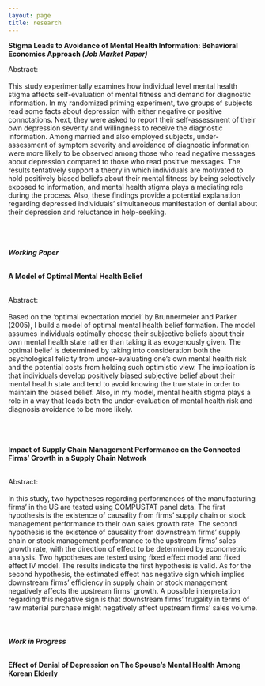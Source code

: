 ```yaml
---
layout: page
title: research
---
```


<div class="media">
    <div class="media-body">
       <p class="media-heading">
          <strong>Stigma Leads to Avoidance of Mental Health Information: Behavioral Economics Approach <em>(Job Market Paper)</em>
</strong><br />
     
Abstract:<br/><br/> This study experimentally examines how individual level mental health stigma affects self-evaluation of mental fitness and demand for diagnostic information. In my randomized priming experiment, two groups of subjects read some facts about depression with either negative or positive connotations. Next, they were asked to report their self-assessment of their own depression severity and willingness to receive the diagnostic information. Among married and also employed subjects, under-assessment of symptom severity and avoidance of diagnostic information were more likely to be observed among those who read negative messages about depression compared to those who read positive messages. The results tentatively support a theory in which individuals are motivated to hold positively biased beliefs about their mental fitness by being selectively exposed to information, and mental health stigma plays a mediating role during the process. Also, these findings provide a potential explanation regarding depressed individuals’ simultaneous manifestation of denial about their depression and reluctance in help-seeking.</div>
    
</div>
<br/><br/><br/>
<strong><em>Working Paper</em></strong><br/><br/>
<div class="media">
    <div class="media-body">
       <p class="media-heading">
          <strong>A Model of Optimal Mental Health Belief</strong><br />
       </p><br/>
Abstract:<br/><br/> Based on the ‘optimal expectation model’ by Brunnermeier and Parker (2005), I build a model of optimal mental health belief formation. The model assumes individuals optimally choose their subjective beliefs about their own mental health state rather than taking it as exogenously given. The optimal belief is determined by taking into consideration both the psychological felicity from under-evaluating one’s own mental health risk and the potential costs from holding such optimistic view. The implication is that individuals develop positively biased subjective belief about their mental health state and tend to avoid knowing the true state in order to maintain the biased belief. Also, in my model, mental health stigma plays a role in a way that leads both the under-evaluation of mental health risk and diagnosis avoidance to be more likely. </div>
    
</div>
<br/><br/><br/>


<div class="media">
    <div class="media-body">
       <p class="media-heading">
          <strong>Impact of Supply Chain Management Performance on the Connected Firms’ Growth in a Supply Chain Network</strong><br />
       </p><br/>
Abstract:<br/><br/> In this study, two hypotheses regarding performances of the manufacturing firms’ in the US are tested using COMPUSTAT panel data. The first hypothesis is the existence of causality from firms’ supply chain or stock management performance to their own sales growth rate. The second hypothesis is the existence of causality from downstream firms’ supply chain or stock management performance to the upstream firms’ sales growth rate, with the direction of effect to be determined by econometric analysis. Two hypotheses are tested using fixed effect model and fixed effect IV model. The results indicate the first hypothesis is valid. As for the second hypothesis, the estimated effect has negative sign which implies downstream firms’ efficiency in supply chain or stock management negatively affects the upstream firms’ growth. A possible interpretation regarding this negative sign is that downstream firms’ frugality in terms of raw material purchase might negatively affect upstream firms’ sales volume.</div>
    
</div>
<br/><br/><br/>
<strong><em>Work in Progress</em></strong><br/><br/>
<div class="media">
    <div class="media-body">
       <p class="media-heading">
          <strong>Effect of Denial of Depression on The Spouse’s Mental Health Among Korean Elderly</strong><br />
       </p>
       <br/><br/><br/>
        
